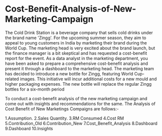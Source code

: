 # Cost-Benefit-Analysis-of-New-Marketing-Campaign
The Cold Drink Station is a beverage company that sells cold drinks under the brand name 'Zingg'. For the upcoming summer season, they aim to appeal to young customers in India by marketing their brand during the World Cup. The marketing head is very excited about the brand launch, but the finance manager is a bit skeptical and has requested a cost-benefit report for the event. As a data analyst in the marketing department, you have been asked to prepare a comprehensive cost-benefit analysis and present it through a dashboard to the marketing head.
The marketing team has decided to introduce a new bottle for Zingg, featuring World Cup-related images. This initiative will incur additional costs for a new mould and higher packaging expenses. The new bottle will replace the regular Zingg bottles for a six-month period

To conduct a cost-benefit analysis of the new marketing campaign and come out with insights and recommendations for the same.
The Analysis of Cost Benefit of New Marketings Compaigns are follows:-

1.Assumption.
2.Sales Quantity.
3.RM Consumed
4.Cost RM
5.Contribution_Old
6.Contribution_New
7.Cost_Benefit_Analysis
8.Dashboard
9.Dashboard
10.Insights
